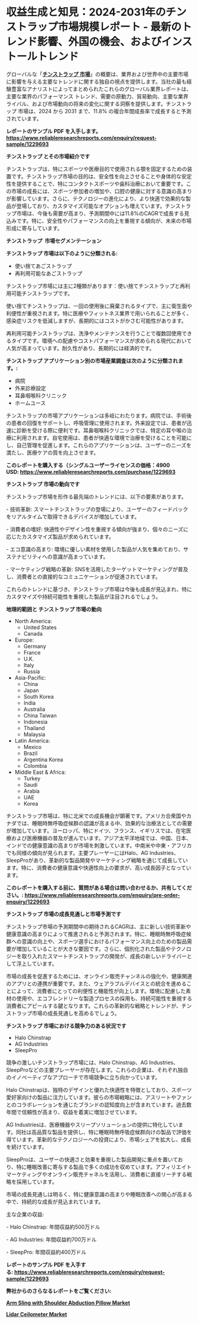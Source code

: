 <p><h1>収益生成と知見：2024-2031年のチンストラップ市場規模レポート - 最新のトレンド影響、外国の機会、およびインストールトレンド</h1></p><p>グローバルな「<a href="https://www.reliableresearchreports.com/chin-strap-r1229693?utm_campaign=107&utm_medium=6&utm_source=Github&utm_content=ia&utm_term=31122024&utm_id=chin-strap"><strong>チンストラップ 市場</strong></a>」の概要は、業界および世界中の主要市場に影響を与える主要なトレンドに関する独自の視点を提供します。当社の最も経験豊富なアナリストによってまとめられたこれらのグローバル業界レポートは、主要な業界のパフォーマンス トレンド、需要の原動力、貿易動向、主要な業界ライバル、および市場動向の将来の変化に関する洞察を提供します。チンストラップ 市場は、2024 から 2031 まで、11.8% の複合年間成長率で成長すると予測されています。</p>
<p><strong>レポートのサンプル PDF を入手します。</strong><strong><a href="https://www.reliableresearchreports.com/enquiry/request-sample/1229693?utm_campaign=107&utm_medium=6&utm_source=Github&utm_content=ia&utm_term=31122024&utm_id=chin-strap">https://www.reliableresearchreports.com/enquiry/request-sample/1229693</a></strong></p>
<p><strong>チンストラップ とその市場紹介です</strong></p>
<p><p>チンストラップは、特にスポーツや医療目的で使用される顎を固定するための装置です。チンストラップ市場の目的は、安全性を向上させることや身体的な安定性を提供することで、特にコンタクトスポーツや歯科治療において重要です。この市場の成長には、スポーツ参加者の増加や、口腔の健康に対する意識の高まりが影響しています。さらに、テクノロジーの進化により、より快適で効果的な製品が登場しており、カスタマイズ可能なオプションも増えています。チンストラップ市場は、今後も需要が高まり、予測期間中には11.8%のCAGRで成長する見込みです。特に、安全性やパフォーマンスの向上を重視する傾向が、未来の市場形成に寄与しています。</p><strong><a href="|AUTHORITHY_DOMAIN_URL|?utm_campaign=107&utm_medium=6&utm_source=Github&utm_content=ia&utm_term=31122024&utm_id=chin-strap"></a></strong></p>
<p><strong>チンストラップ&nbsp;</strong><strong>&nbsp;市場セグメンテーション</strong></p>
<p><strong>チンストラップ 市場は以下のように分類される:</strong>&nbsp;</p>
<p><ul><li>使い捨てあごストラップ</li><li>再利用可能なあごストラップ</li></ul></p>
<p><p>チンストラップ市場には主に2種類があります：使い捨てチンストラップと再利用可能チンストラップです。</p><p>使い捨てチンストラップは、一回の使用後に廃棄されるタイプで、主に衛生面や利便性が重視されます。特に医療やフィットネス業界で用いられることが多く、感染症リスクを低減しますが、長期的にはコストがかさむ可能性があります。</p><p>再利用可能チンストラップは、洗浄やメンテナンスを行うことで複数回使用できるタイプです。環境への配慮やコストパフォーマンスが求められる現代において人気が高まっています。耐久性があり、長期的には経済的です。</p></p>
<p><strong> チンストラップ アプリケーション別の市場産業調査は次のように分類されます。:</strong></p>
<p><ul><li>病院</li><li>外来診療設定</li><li>耳鼻咽喉科クリニック</li><li>ホームユース</li></ul></p>
<p><p>チンストラップの市場アプリケーションは多岐にわたります。病院では、手術後の患者の回復をサポートし、呼吸管理に使用されます。外来設定では、患者が迅速に診断を受ける際に便利です。耳鼻咽喉科クリニックでは、特定の耳や喉の治療に利用されます。自宅使用は、患者が快適な環境で治療を受けることを可能にし、自己管理を促進します。これらのアプリケーションは、ユーザーのニーズを満たし、医療ケアの質を向上させます。</p></p>
<p><strong>このレポートを購入する（シングルユーザーライセンスの価格：4900 USD:</strong><strong>&nbsp;<a href="https://www.reliableresearchreports.com/purchase/1229693?utm_campaign=107&utm_medium=6&utm_source=Github&utm_content=ia&utm_term=31122024&utm_id=chin-strap">https://www.reliableresearchreports.com/purchase/1229693</a></strong></p>
<p><strong>チンストラップ 市場の動向です</strong></p>
<p><p>チンストラップ市場を形作る最先端のトレンドには、以下の要素があります。</p><p>- 技術革新: スマートチンストラップの登場により、ユーザーのフィードバックをリアルタイムで取得できるデバイスが増加しています。</p><p>- 消費者の嗜好: 快適性やデザイン性を重視する傾向が強まり、個々のニーズに応じたカスタマイズ製品が求められています。</p><p>- エコ意識の高まり: 環境に優しい素材を使用した製品が人気を集めており、サステナビリティへの意識が高まっています。</p><p>- マーケティング戦略の革新: SNSを活用したターゲットマーケティングが普及し、消費者との直接的なコミュニケーションが促進されています。</p><p>これらのトレンドに基づき、チンストラップ市場は今後も成長が見込まれ、特にカスタマイズや持続可能性を重視した製品が注目されるでしょう。</p></p>
<p><strong>地理的範囲と チンストラップ 市場の動向</strong></p>
<p><ul>
    <li>
        North America:
        <ul>
            <li>United States</li>
            <li>Canada</li>
        </ul>
    </li>
    <li>
        Europe:
        <ul>
            <li>Germany</li>
            <li>France</li>
            <li>U.K.</li>
            <li>Italy</li>
            <li>Russia</li>
        </ul>
    </li>
    <li>
        Asia-Pacific:
        <ul>
            <li>China</li>
            <li>Japan</li>
            <li>South Korea</li>
            <li>India</li>
            <li>Australia</li>
            <li>China Taiwan</li>
            <li>Indonesia</li>
            <li>Thailand</li>
            <li>Malaysia</li>
        </ul>
    </li>
    <li>
        Latin America:
        <ul>
            <li>Mexico</li>
            <li>Brazil</li>
            <li>Argentina Korea</li>
            <li>Colombia</li>
        </ul>
    </li>
    <li>
        Middle East & Africa:
        <ul>
            <li>Turkey</li>
            <li>Saudi</li>
            <li>Arabia</li>
            <li>UAE</li>
            <li>Korea</li>
        </ul>
    </li>
    </ul></p>
<p><p>チンストラップ市場は、特に北米での成長機会が顕著です。アメリカ合衆国やカナダでは、睡眠時無呼吸症候群の認識が高まる中、効果的な治療法としての需要が増加しています。ヨーロッパ、特にドイツ、フランス、イギリスでは、在宅医療および医療機器の普及が進んでいます。アジア太平洋地域では、中国、日本、インドでの健康意識の高まりが市場を刺激しています。中南米や中東・アフリカでも同様の傾向が見られます。主要プレーヤーにはHalo、AG Industries、SleepProがあり、革新的な製品開発やマーケティング戦略を通じて成長しています。特に、消費者の健康意識や快適性向上の要求が、高い成長因子となっています。</p></p>
<p><strong>このレポートを購入する前に、質問がある場合は問い合わせるか、共有してください。:&nbsp;<a href="https://www.reliableresearchreports.com/enquiry/pre-order-enquiry/1229693?utm_campaign=107&utm_medium=6&utm_source=Github&utm_content=ia&utm_term=31122024&utm_id=chin-strap">https://www.reliableresearchreports.com/enquiry/pre-order-enquiry/1229693</a></strong></p>
<p><strong>チンストラップ 市場の成長見通しと市場予測です</strong></p>
<p><p>チンストラップ市場の予測期間中の期待されるCAGRは、主に新しい技術革新や健康意識の高まりによって推進されると予測されます。特に、睡眠時無呼吸症候群への意識の向上や、スポーツ選手におけるパフォーマンス向上のための製品需要が増加していることが大きな要因です。さらに、個別化された製品やテクノロジーを取り入れたスマートチンストラップの開発が、成長の新しいドライバーとして浮上しています。</p><p>市場の成長を促進するためには、オンライン販売チャンネルの強化や、健康関連のアプリとの連携が重要です。また、ウェアラブルデバイスとの統合を進めることによって、消費者にとっての利便性と機能性が向上します。環境に配慮した素材の使用や、エコフレンドリーな製造プロセスの採用も、持続可能性を重視する消費者にアピールする鍵となります。これらの革新的な戦略とトレンドが、チンストラップ市場の成長見通しを高めるでしょう。</p></p>
<p><strong>チンストラップ 市場における競争力のある状況です</strong></p>
<p><ul><li>Halo Chinstrap</li><li>AG Industries</li><li>SleepPro</li></ul></p>
<p><p>競争の激しいチンストラップ市場には、Halo Chinstrap、AG Industries、SleepProなどの主要プレーヤーが存在します。これらの企業は、それぞれ独自のイノベーティブなアプローチで市場競争に立ち向かっています。</p><p>Halo Chinstrapは、独特のデザインと優れた快適性を特徴としており、スポーツ愛好家向けの製品に注力しています。彼らの市場戦略には、アスリートやファンとのコラボレーションを通じたブランドの認知度向上が含まれています。過去数年間で信頼性が高まり、収益を着実に増加させています。</p><p>AG Industriesは、医療機器やスリープソリューションの提供に特化しています。同社は高品質な製品を提供し、特に睡眠時無呼吸症候群向けの製品で評価を得ています。革新的なテクノロジーへの投資により、市場シェアを拡大し、成長を続けています。</p><p>SleepProは、ユーザーの快適さと効果を重視した製品開発に重点を置いており、特に睡眠改善に寄与する製品で多くの成功を収めています。アフィリエイトマーケティングやオンライン販売チャネルを活用し、消費者に直接リーチする戦略を採用しています。</p><p>市場の成長見通しは明るく、特に健康意識の高まりや睡眠改善への関心が高まる中で、持続的な成長が見込まれています。</p><p>主な企業の収益:</p><p>- Halo Chinstrap: 年間収益約500万ドル</p><p>- AG Industries: 年間収益約700万ドル</p><p>- SleepPro: 年間収益約400万ドル</p></p>
<p><strong>レポートのサンプル PDF を入手する:&nbsp;<a href="https://www.reliableresearchreports.com/enquiry/request-sample/1229693?utm_campaign=107&utm_medium=6&utm_source=Github&utm_content=ia&utm_term=31122024&utm_id=chin-strap">https://www.reliableresearchreports.com/enquiry/request-sample/1229693</a></strong></p>
<p></p>
<p></p>
<p></p>
<p></p>
<p><strong>弊社からのさらなるレポートをご覧ください:</strong></p>
<p><strong><p><a href="https://github.com/arionmp/Market-Research-Report-List-5/blob/main/arm-sling-with-shoulder-abduction-pillow-market.md?utm_campaign=107&utm_medium=6&utm_source=Github&utm_content=ia&utm_term=31122024&utm_id=chin-strap">Arm Sling with Shoulder Abduction Pillow Market</a></p><p><a href="https://github.com/hartsockdonnette82/Market-Research-Report-List-1/blob/main/lidar-ceilometer-market.md?utm_campaign=107&utm_medium=6&utm_source=Github&utm_content=ia&utm_term=31122024&utm_id=chin-strap">Lidar Ceilometer Market</a></p></strong></p>